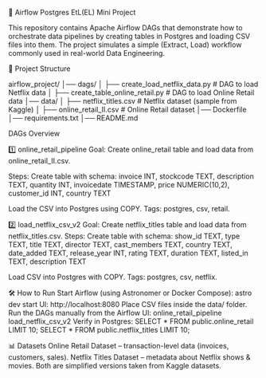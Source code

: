 🚀 Airflow Postgres EtL(EL) Mini Project

This repository contains Apache Airflow DAGs that demonstrate how to orchestrate data pipelines by creating tables in Postgres and loading CSV files into them.
The project simulates a simple (Extract, Load) workflow commonly used in real-world Data Engineering.

📂 Project Structure

airflow_project/
│── dags/
│   ├── create_load_netflix_data.py   # DAG to load Netflix data
│   ├── create_table_online_retail.py # DAG to load Online Retail data
│── data/
│   ├── netflix_titles.csv            # Netflix dataset (sample from Kaggle)
│   ├── online_retail_II.csv          # Online Retail dataset
│── Dockerfile
│── requirements.txt
│── README.md


DAGs Overview

1️⃣ online_retail_pipeline
Goal: Create online_retail table and load data from online_retail_II.csv.

Steps:
Create table with schema:
invoice      INT,
stockcode    TEXT,
description  TEXT,
quantity     INT,
invoicedate  TIMESTAMP,
price        NUMERIC(10,2),
customer_id  INT,
country      TEXT

Load the CSV into Postgres using COPY.
Tags: postgres, csv, retail.


2️⃣ load_netflix_csv_v2
Goal: Create netflix_titles table and load data from netflix_titles.csv.
Steps:
Create table with schema:
show_id       TEXT,
type          TEXT,
title         TEXT,
director      TEXT,
cast_members  TEXT,
country       TEXT,
date_added    TEXT,
release_year  INT,
rating        TEXT,
duration      TEXT,
listed_in     TEXT,
description   TEXT

Load CSV into Postgres with COPY.
Tags: postgres, csv, netflix.


🛠️ How to Run
Start Airflow (using Astronomer or Docker Compose):
astro dev start
UI: http://localhost:8080
Place CSV files inside the data/ folder.
Run the DAGs manually from the Airflow UI:
online_retail_pipeline
load_netflix_csv_v2
Verify in Postgres:
SELECT * FROM public.online_retail LIMIT 10;
SELECT * FROM public.netflix_titles LIMIT 10;


📊 Datasets
Online Retail Dataset – transaction-level data (invoices, customers, sales).
Netflix Titles Dataset – metadata about Netflix shows & movies.
Both are simplified versions taken from Kaggle datasets.













